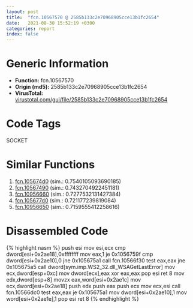 ```yaml
---
layout: post
title:  "fcn.10567570 @ 2585b133c2e70968905cce13b1fc2654"
date:   2021-08-30 15:52:19 +0300
categories: report
index: false
---
```


# Generic Information
- **Function:** fcn.10567570
- **Origin (md5):** 2585b133c2e70968905cce13b1fc2654
- **VirusTotal:** [virustotal.com/gui/file/2585b133c2e70968905cce13b1fc2654][virustotal_ref]

# Code Tags
<span class="tag" id="SOCKET">SOCKET</span>


# Similar Functions

1. [fcn.105674d0][similar_1_ref] (sim.: 0.7540105093690185)
2. [fcn.10567490][similar_2_ref] (sim.: 0.7432704922451181)
3. [fcn.10956660][similar_3_ref] (sim.: 0.7277532131427384)
4. [fcn.105677d0][similar_4_ref] (sim.: 0.721177239819084)
5. [fcn.10956650][similar_5_ref] (sim.: 0.7159555412258616)


# Disassembled Code

{% highlight nasm %}
push esi
mov esi,ecx
cmp dword[esi+0x2ae18],0xffffffff
mov eax,1
je 0x1056759f
cmp dword[esi+0x2ae10],0
jne 0x105675a1
call fcn.10566f30
test eax,eax
jne 0x105675a5
call dword[sym.imp.WS2_32.dll_WSAGetLastError]
mov ecx,dword[esp+0xc]
mov dword[ecx],eax
xor eax,eax
pop esi
ret 8
mov edx,dword[esp+8]
movzx eax,word[esi+0x2ae1c]
mov ecx,dword[esi+0x2ae18]
push edx
push eax
push ecx
mov ecx,esi
call fcn.10566dc0
test eax,eax
je 0x105675a1
mov dword[esi+0x2ae10],1
mov word[esi+0x2ae1e],1
pop esi
ret 8
{% endhighlight %}


[similar_1_ref]: /report/fcn.105674d0@2585b133c2e70968905cce13b1fc2654
[similar_2_ref]: /report/fcn.10567490@2585b133c2e70968905cce13b1fc2654
[similar_3_ref]: /report/fcn.10956660@2585b133c2e70968905cce13b1fc2654
[similar_4_ref]: /report/fcn.105677d0@2585b133c2e70968905cce13b1fc2654
[similar_5_ref]: /report/fcn.10956650@2585b133c2e70968905cce13b1fc2654
[virustotal_ref]: https://www.virustotal.com/gui/file/2585b133c2e70968905cce13b1fc2654